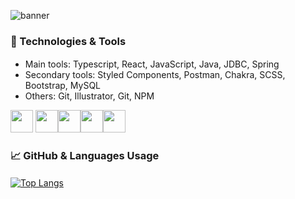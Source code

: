 ![banner](https://user-images.githubusercontent.com/86780871/177656842-35deedea-deeb-44d2-b4cb-4724f53465c9.gif)

### 🔧 Technologies & Tools <img src="spacer.png" alt="spacer" width="1500" height="2"/>
<ul>
<li>Main tools: Typescript, React, JavaScript, Java, JDBC, Spring</li>
<li>Secondary tools: Styled Components, Postman, Chakra, SCSS, Bootstrap, MySQL</li>
<li>Others: Git, Illustrator, Git, NPM</li>
</ul>


<img width=36 src="https://cdn.jsdelivr.net/gh/devicons/devicon/icons/typescript/typescript-original.svg" /> <img width=36 src="https://cdn.jsdelivr.net/gh/devicons/devicon/icons/react/react-original.svg" /><img width=36 src="https://cdn.jsdelivr.net/gh/devicons/devicon/icons/javascript/javascript-original.svg" /><img width=36 src="https://cdn.jsdelivr.net/gh/devicons/devicon/icons/java/java-original.svg" /><img margin-inline=10 width=36 src="https://cdn.jsdelivr.net/gh/devicons/devicon/icons/spring/spring-original.svg" />
          
          
 
### &#x1f4c8; GitHub & Languages Usage <img src="spacer.png" alt="spacer" width="1500" height="2"/>
[![Top Langs](https://github-readme-stats.vercel.app/api/top-langs/?username=gxlpes&layout=compact&bg_color=2D3136&&hide=SASS&text_color=FFFFFF&hide_title=true&border_radius=0)](https://github.com/gxlpes/github-readme-stats)


